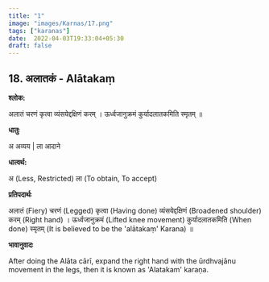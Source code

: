 ```yaml
---
title: "1"
image: "images/Karnas/17.png"
tags: ["karanas"]
date:  2022-04-03T19:33:04+05:30
draft: false
---
```


## 18. अलातकं - Alātakaṃ

**श्लोक:**


अलातं चरणं कृत्वा व्यंसयेद्दक्षिणं करम् । ऊर्ध्वजानुक्रमं कुर्यादलातकमिति स्मृतम् ॥


**धातुः**



अ अव्यय​ |
ला आदाने

**धात्वर्थ:**


अ (Less, Restricted)
ला (To obtain, To accept)


**प्रतिपदार्थः**


अलातं (Fiery) चरणं (Legged) कृत्वा (Having done) व्यंसयेद्दक्षिणं (Broadened shoulder) करम् (Right hand) । ऊर्ध्वजानुक्रमं (Lifted knee movement) कुर्यादलातकमिति (When done) स्मृतम् (It is believed to be the 'alātakaṃ' Karana) ॥


**भावानुवादः**


After doing the Alāta cārī, expand the right hand with the ūrdhvajānu movement in the legs, then it is known as 'Alatakam' karaṇa. 
